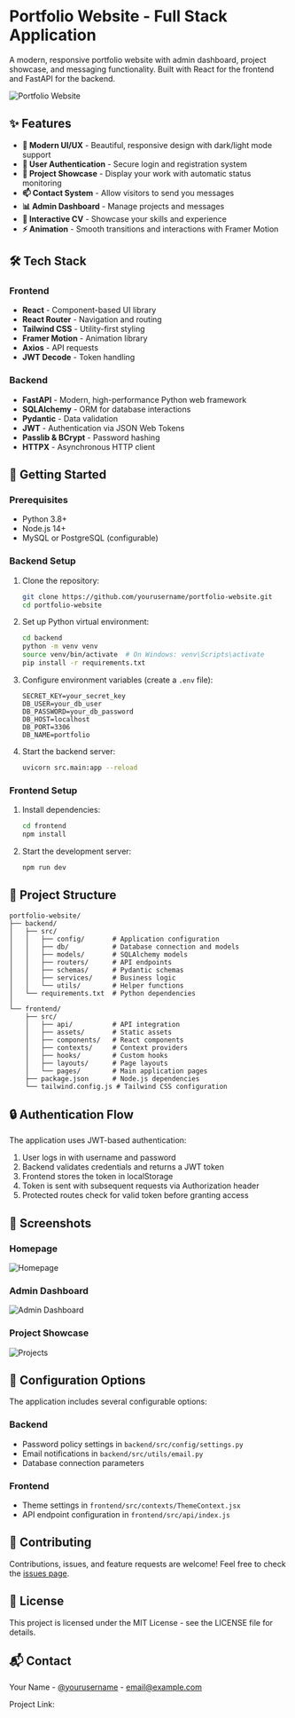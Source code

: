 # Portfolio Website - Full Stack Application

A modern, responsive portfolio website with admin dashboard, project showcase, and messaging functionality. Built with React for the frontend and FastAPI for the backend.

![Portfolio Website](https://www.m4rkus28.de/)

## ✨ Features

- **🎨 Modern UI/UX** - Beautiful, responsive design with dark/light mode support
- **🔐 User Authentication** - Secure login and registration system
- **📂 Project Showcase** - Display your work with automatic status monitoring
- **📫 Contact System** - Allow visitors to send you messages
- **📊 Admin Dashboard** - Manage projects and messages 
- **📝 Interactive CV** - Showcase your skills and experience
- **⚡ Animation** - Smooth transitions and interactions with Framer Motion

## 🛠️ Tech Stack

### Frontend
- **React** - Component-based UI library
- **React Router** - Navigation and routing
- **Tailwind CSS** - Utility-first styling
- **Framer Motion** - Animation library
- **Axios** - API requests
- **JWT Decode** - Token handling

### Backend
- **FastAPI** - Modern, high-performance Python web framework
- **SQLAlchemy** - ORM for database interactions
- **Pydantic** - Data validation
- **JWT** - Authentication via JSON Web Tokens
- **Passlib & BCrypt** - Password hashing
- **HTTPX** - Asynchronous HTTP client

## 🚀 Getting Started

### Prerequisites
- Python 3.8+
- Node.js 14+
- MySQL or PostgreSQL (configurable)

### Backend Setup
1. Clone the repository:
   ```bash
   git clone https://github.com/yourusername/portfolio-website.git
   cd portfolio-website
   ```

2. Set up Python virtual environment:
   ```bash
   cd backend
   python -m venv venv
   source venv/bin/activate  # On Windows: venv\Scripts\activate
   pip install -r requirements.txt
   ```

3. Configure environment variables (create a `.env` file):
   ```
   SECRET_KEY=your_secret_key
   DB_USER=your_db_user
   DB_PASSWORD=your_db_password
   DB_HOST=localhost
   DB_PORT=3306
   DB_NAME=portfolio
   ```

4. Start the backend server:
   ```bash
   uvicorn src.main:app --reload
   ```

### Frontend Setup
1. Install dependencies:
   ```bash
   cd frontend
   npm install
   ```

2. Start the development server:
   ```bash
   npm run dev
   ```

## 📁 Project Structure

```
portfolio-website/
├── backend/
│   ├── src/
│   │   ├── config/       # Application configuration
│   │   ├── db/           # Database connection and models
│   │   ├── models/       # SQLAlchemy models
│   │   ├── routers/      # API endpoints
│   │   ├── schemas/      # Pydantic schemas
│   │   ├── services/     # Business logic
│   │   └── utils/        # Helper functions
│   └── requirements.txt  # Python dependencies
│
└── frontend/
    ├── src/
    │   ├── api/          # API integration
    │   ├── assets/       # Static assets 
    │   ├── components/   # React components
    │   ├── contexts/     # Context providers
    │   ├── hooks/        # Custom hooks
    │   ├── layouts/      # Page layouts
    │   └── pages/        # Main application pages
    ├── package.json      # Node.js dependencies
    └── tailwind.config.js # Tailwind CSS configuration
```

## 🔒 Authentication Flow

The application uses JWT-based authentication:
1. User logs in with username and password
2. Backend validates credentials and returns a JWT token
3. Frontend stores the token in localStorage
4. Token is sent with subsequent requests via Authorization header
5. Protected routes check for valid token before granting access

## 📸 Screenshots

### Homepage
![Homepage]()

### Admin Dashboard
![Admin Dashboard]()

### Project Showcase
![Projects]()

## 🔧 Configuration Options

The application includes several configurable options:

### Backend
- Password policy settings in `backend/src/config/settings.py`
- Email notifications in `backend/src/utils/email.py`
- Database connection parameters

### Frontend
- Theme settings in `frontend/src/contexts/ThemeContext.jsx`
- API endpoint configuration in `frontend/src/api/index.js`

## 🤝 Contributing

Contributions, issues, and feature requests are welcome! Feel free to check the [issues page](issues).

## 📄 License

This project is licensed under the MIT License - see the LICENSE file for details.

## 📬 Contact

Your Name - [@yourusername](https://twitter.com/yourusername) - email@example.com

Project Link: []()
